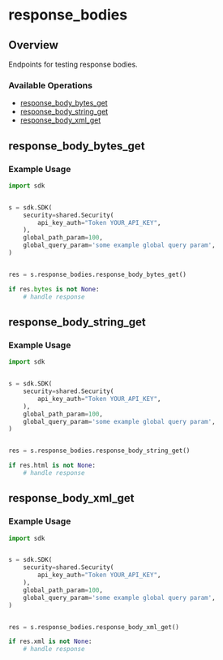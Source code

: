 # response_bodies

## Overview

Endpoints for testing response bodies.

### Available Operations

* [response_body_bytes_get](#response_body_bytes_get)
* [response_body_string_get](#response_body_string_get)
* [response_body_xml_get](#response_body_xml_get)

## response_body_bytes_get

### Example Usage

```python
import sdk


s = sdk.SDK(
    security=shared.Security(
        api_key_auth="Token YOUR_API_KEY",
    ),
    global_path_param=100,
    global_query_param='some example global query param',
)


res = s.response_bodies.response_body_bytes_get()

if res.bytes is not None:
    # handle response
```

## response_body_string_get

### Example Usage

```python
import sdk


s = sdk.SDK(
    security=shared.Security(
        api_key_auth="Token YOUR_API_KEY",
    ),
    global_path_param=100,
    global_query_param='some example global query param',
)


res = s.response_bodies.response_body_string_get()

if res.html is not None:
    # handle response
```

## response_body_xml_get

### Example Usage

```python
import sdk


s = sdk.SDK(
    security=shared.Security(
        api_key_auth="Token YOUR_API_KEY",
    ),
    global_path_param=100,
    global_query_param='some example global query param',
)


res = s.response_bodies.response_body_xml_get()

if res.xml is not None:
    # handle response
```
